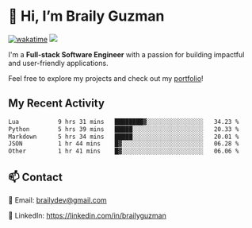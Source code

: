 # 👋 Hi, I’m Braily Guzman
[![wakatime](https://wakatime.com/badge/user/78b9a827-5162-4c58-9330-4ea970cf6de4.svg)](https://wakatime.com/@78b9a827-5162-4c58-9330-4ea970cf6de4)
![](https://komarev.com/ghpvc/?username=brailyguzman)

I'm a **Full-stack Software Engineer** with a passion for building impactful and user-friendly applications.

Feel free to explore my projects and check out my [portfolio](https://braily.dev)!


## My Recent Activity
<!--START_SECTION:waka-->

```txt
Lua           9 hrs 31 mins   ████████▓░░░░░░░░░░░░░░░░   34.23 %
Python        5 hrs 39 mins   █████░░░░░░░░░░░░░░░░░░░░   20.33 %
Markdown      5 hrs 34 mins   █████░░░░░░░░░░░░░░░░░░░░   20.01 %
JSON          1 hr 44 mins    █▓░░░░░░░░░░░░░░░░░░░░░░░   06.28 %
Other         1 hr 41 mins    █▓░░░░░░░░░░░░░░░░░░░░░░░   06.06 %
```

<!--END_SECTION:waka-->

## 📫 Contact
📧 Email: brailydev@gmail.com

🔗 LinkedIn: https://linkedin.com/in/brailyguzman
